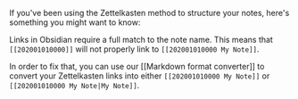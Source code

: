 If you've been using the Zettelkasten method to structure your notes, here's something you might want to know:

Links in Obsidian require a full match to the note name. This means that `[[202001010000]]` will not properly link to `[[202001010000 My Note]]`.

In order to fix that, you can use our [[Markdown format converter]] to convert your Zettelkasten links into either `[[202001010000 My Note]]` or `[[202001010000 My Note|My Note]]`.

